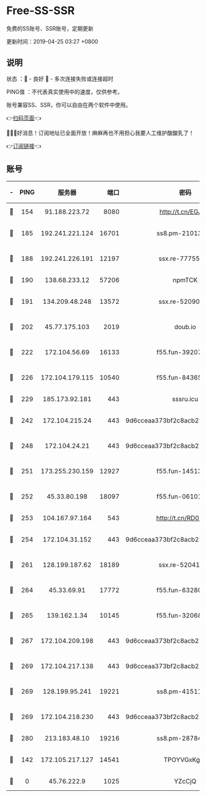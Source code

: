 # Free-SS-SSR

免费的SS账号、SSR账号，定期更新

更新时间：2019-04-25 03:27 +0800

## 说明

状态     ：🙂 - 良好 🙁 - 多次连接失败或连接超时

PING值   ：不代表真实使用中的速度，仅供参考。

账号兼容SS、SSR，你可以自由在两个软件中使用。

👉[扫码页面](https://liesauer.github.io/Free-SS-SSR/)👈

🎉🎉🎉好消息！订阅地址已全面开放！麻麻再也不用担心我要人工维护酸酸乳了！

👉[订阅链接](https://www.liesauer.net/yogurt/subscribe?ACCESS_TOKEN=DAYxR3mMaZAsaqUb)👈

## 账号

|-|PING|服务器|端口|密码|加密方式|区域|
|:----:|:----:|:-----:|-----:|:----:|:----:|:----:|
|🙂|154|91.188.223.72|8080|http://t.cn/EGJIyrl|rc4-md5|RU|
|🙂|185|192.241.221.124|16701|ss8.pm-21013391|aes-256-cfb|US|
|🙂|188|192.241.226.191|12197|ssx.re-77755676|aes-256-cfb|US|
|🙂|190|138.68.233.12|57206|npmTCK|rc4-md5|US|
|🙂|191|134.209.48.248|13572|ssx.re-52090616|aes-256-cfb|US|
|🙂|202|45.77.175.103|2019|doub.io|aes-128-ctr|SG|
|🙂|222|172.104.56.69|16133|f55.fun-39207182|aes-256-cfb|SG|
|🙂|226|172.104.179.115|10540|f55.fun-84365606|aes-256-cfb|SG|
|🙂|229|185.173.92.181|443|sssru.icu|rc4-md5|RU|
|🙂|242|172.104.215.24|443|9d6cceaa373bf2c8acb22e60b6a58be6|aes-256-cfb|US|
|🙂|248|172.104.24.21|443|9d6cceaa373bf2c8acb22e60b6a58be6|aes-256-cfb|US|
|🙂|251|173.255.230.159|12927|f55.fun-14513205|aes-256-cfb|US|
|🙂|252|45.33.80.198|18097|f55.fun-06101201|aes-256-cfb|US|
|🙂|253|104.167.97.164|543|http://t.cn/RD0D7sx|rc4-md5|CA|
|🙂|254|172.104.31.152|443|9d6cceaa373bf2c8acb22e60b6a58be6|aes-256-cfb|US|
|🙂|261|128.199.187.62|18189|ssx.re-52041116|aes-256-cfb|SG|
|🙂|264|45.33.69.91|17772|f55.fun-63280401|aes-256-cfb|US|
|🙂|265|139.162.1.34|10145|f55.fun-32068560|aes-256-cfb|SG|
|🙂|267|172.104.209.198|443|9d6cceaa373bf2c8acb22e60b6a58be6|aes-256-cfb|US|
|🙂|269|172.104.217.138|443|9d6cceaa373bf2c8acb22e60b6a58be6|aes-256-cfb|US|
|🙂|269|128.199.95.241|19221|ss8.pm-41511886|aes-256-cfb|SG|
|🙂|269|172.104.218.230|443|9d6cceaa373bf2c8acb22e60b6a58be6|aes-256-cfb|US|
|🙂|280|213.183.48.10|19216|ss8.pm-28784579|rc4-md5|RU|
|🙂|142|172.105.217.127|14541|TPOYVGxKglpi|aes-256-cfb|JP|
|🙁|0|45.76.222.9|1025|YZcCjQ|rc4-md5|JP|
